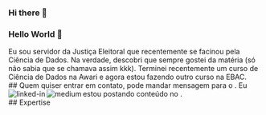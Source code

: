 ### Hi there 👋

<!--
**armando-nahmias/armando-nahmias** is a ✨ _special_ ✨ repository because its `README.md` (this file) appears on your GitHub profile.

Here are some ideas to get you started:

- 🔭 I’m currently working on ...
- 🌱 I’m currently learning ...
- 👯 I’m looking to collaborate on ...
- 🤔 I’m looking for help with ...
- 💬 Ask me about ...
- 📫 How to reach me: ...
- 😄 Pronouns: ...
- ⚡ Fun fact: ...
-->
### Hello World 👋
Eu sou servidor da Justiça Eleitoral que recentemente se facinou pela Ciência de Dados.
Na verdade, descobri que sempre gostei da matéria (só não sabia que se chamava assim kkk). 
Terminei recentemente um curso de Ciência de Dados na Awari e agora estou fazendo outro curso na EBAC. 
<br>## Quem quiser entrar em contato, pode mandar mensagem para o [<img align="left" alt="linked-in" src="https://img.shields.io/badge/linkedin-%230077B5.svg?&style=for-the-badge&logo=linkedin&logoColor=white" />](https://www.linkedin.com/in/armando-nahmias/).
Eu estou postando conteúdo no [<img align="left" alt="medium" src="https://img.shields.io/badge/medium-%2312100E.svg?&style=for-the-badge&logo=medium&logoColor=white" />](https://nahmias.medium.com/).
<br>## Expertise
